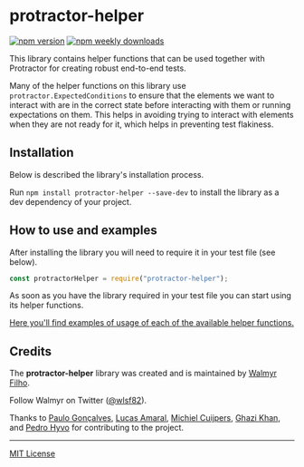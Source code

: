 # protractor-helper

[![npm version](https://badge.fury.io/js/protractor-helper.svg)](https://www.npmjs.com/package/protractor-helper) [![npm weekly downloads](https://img.shields.io/npm/dw/protractor-helper.svg)](https://www.npmjs.com/package/protractor-helper) 

This library contains helper functions that can be used together with Protractor for creating robust end-to-end tests.

Many of the helper functions on this library use `protractor.ExpectedConditions` to ensure that the elements we want to interact with are in the correct state before interacting with them or running expectations on them. This helps in avoiding trying to interact with elements when they are not ready for it, which helps in preventing test flakiness.

## Installation

Below is described the library's installation process.

Run `npm install protractor-helper --save-dev` to install the library as a dev dependency of your project.

## How to use and examples

After installing the library you will need to require it in your test file (see below).

```js
const protractorHelper = require("protractor-helper");
```

As soon as you have the library required in your test file you can start using its helper functions.

[Here you'll find examples of usage of each of the available helper functions.](https://www.npmjs.com/package/protractor-helper#available-helpers)

## Credits

The **protractor-helper** library was created and is maintained by [Walmyr Filho](https://br.linkedin.com/in/walmyr-lima-e-silva-filho-147a9110a).

Follow Walmyr on Twitter ([@wlsf82](https://twitter.com/walmyrlimaesilv)).

Thanks to [Paulo Gonçalves](https://www.linkedin.com/in/paulo-goncalves/), [Lucas Amaral](https://www.linkedin.com/in/lopesdoamaral/), [Michiel Cuijpers](https://github.com/MichielCuijpers), [Ghazi Khan](https://codewithghazi.com/), and [Pedro Hyvo](https://www.linkedin.com/in/pedrohyvo/) for contributing to the project.

--- 

[MIT License](/LICENSE)
